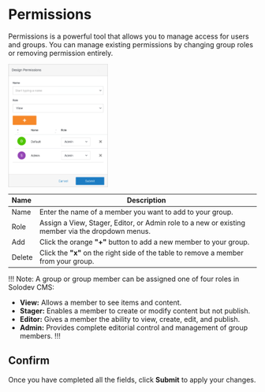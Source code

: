 # Permissions

Permissions is a powerful tool that allows you to manage access for users and groups. You can manage existing permissions by changing group roles or removing permission entirely.

<img src="../../../../images/permissions2.png" alt="permissions2" style="width: 40%; display: block"></a>

**Name** | **Description** 
:--- | ---
Name | Enter the name of a member you want to add to your group.
Role | Assign a View, Stager, Editor, or Admin role to a new or existing member via the dropdown menus.
Add | Click the orange **"+"** button to add a new member to your group.
Delete |  Click the **"x"** on the right side of the table to remove a member from your group. 


!!! Note:
A group or group member can be assigned one of four roles in Solodev CMS:

- **View:** Allows a member to see items and content. 
- **Stager:** Enables a member to create or modify content but not publish.
- **Editor:** Gives a member the ability to view, create, edit, and publish.
- **Admin:** Provides complete editorial control and management of group members.
!!!

## Confirm

Once you have completed all the fields, click **Submit** to apply your changes.